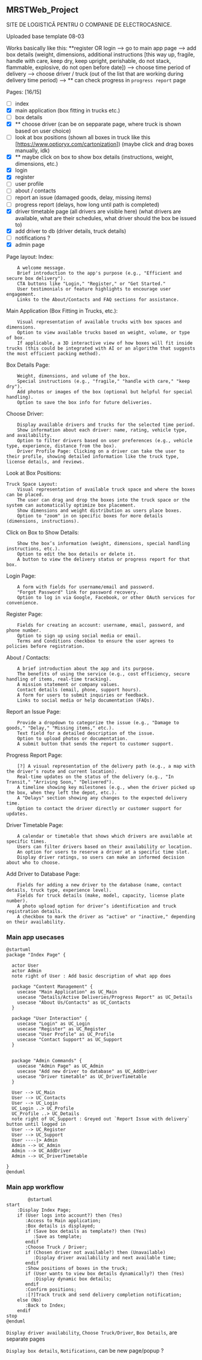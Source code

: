 ## MRSTWeb_Project
SITE DE LOGISTICĂ PENTRU O COMPANIE DE ELECTROCASNICE. 

Uploaded base template 08-03

Works basically like this:
**register OR login --> go to main app page --> add box details (weight, dimensions, additional instructions [this way up, fragile, handle with care, keep dry, keep upright, perishable, do not stack, flammable, explosive, do not open before date]) --> choose time period of delivery --> choose driver / truck (out of the list that are working during delivery time period) --> ** can check progress in `progress report` page

Pages: [16/15]
- [ ] index
- [X] main application (box fitting in trucks etc.)
- [ ] box details
- [X] ** choose driver (can be on sepparate page, where truck is shown based on user choice)
- [ ] look at box positions (shown all boxes in truck like this [https://www.optioryx.com/cartonization]) (maybe click and drag boxes manually, idk)
- [X] ** maybe click on box to show box details (instructions, weight, dimensions, etc.)
- [X] login
- [X] register
- [ ] user profile
- [ ] about / contacts
- [ ] report an issue (damaged goods, delay, missing items)
- [ ] progress report (delays, how long until path is completed)
- [X] driver timetable page (all drivers are visible here) (what drivers are available, what are their schedules, what driver should the box be issued to)
- [X] add driver to db (driver details, truck details)
- [ ] notifications ?
- [X] admin page  

Page layout:
Index:

        A welcome message.
        Brief introduction to the app's purpose (e.g., "Efficient and secure box delivery").
        CTA buttons like "Login," "Register," or "Get Started."
        User testimonials or feature highlights to encourage user engagement.
        Links to the About/Contacts and FAQ sections for assistance.

Main Application (Box Fitting in Trucks, etc.):

        Visual representation of available trucks with box spaces and dimensions.
        Option to view available trucks based on weight, volume, or type of box.
        If applicable, a 3D interactive view of how boxes will fit inside trucks (this could be integrated with AI or an algorithm that suggests the most efficient packing method).

Box Details Page:

        Weight, dimensions, and volume of the box.
        Special instructions (e.g., "fragile," "handle with care," "keep dry").
        Add photos or images of the box (optional but helpful for special handling).
        Option to save the box info for future deliveries.

Choose Driver:

        Display available drivers and trucks for the selected time period.
        Show information about each driver: name, rating, vehicle type, and availability.
        Option to filter drivers based on user preferences (e.g., vehicle type, experience, distance from the box).
        Driver Profile Page: Clicking on a driver can take the user to their profile, showing detailed information like the truck type, license details, and reviews.

Look at Box Positions:

    Truck Space Layout:
        Visual representation of available truck space and where the boxes can be placed.
        The user can drag and drop the boxes into the truck space or the system can automatically optimize box placement.
        Show dimensions and weight distribution as users place boxes.
        Option to "zoom" in on specific boxes for more details (dimensions, instructions).

Click on Box to Show Details:

        Show the box’s information (weight, dimensions, special handling instructions, etc.).
        Option to edit the box details or delete it.
        A button to view the delivery status or progress report for that box.

Login Page:

        A form with fields for username/email and password.
        "Forgot Password" link for password recovery.
        Option to log in via Google, Facebook, or other OAuth services for convenience.
        
Register Page:

        Fields for creating an account: username, email, password, and phone number.
        Option to sign up using social media or email.
        Terms and Conditions checkbox to ensure the user agrees to policies before registration.

About / Contacts:

        A brief introduction about the app and its purpose.
        The benefits of using the service (e.g., cost efficiency, secure handling of items, real-time tracking).
        A mission statement or company values.
        Contact details (email, phone, support hours).
        A form for users to submit inquiries or feedback.
        Links to social media or help documentation (FAQs).

Report an Issue Page:

        Provide a dropdown to categorize the issue (e.g., "Damage to goods," "Delay," "Missing items," etc.).
        Text field for a detailed description of the issue.
        Option to upload photos or documentation.
        A submit button that sends the report to customer support.

Progress Report Page:

        [?] A visual representation of the delivery path (e.g., a map with the driver’s route and current location).
        Real-time updates on the status of the delivery (e.g., "In Transit," "Arriving Soon," "Delivered").
        A timeline showing key milestones (e.g., when the driver picked up the box, when they left the depot, etc.).
        A "Delays" section showing any changes to the expected delivery time.
        Option to contact the driver directly or customer support for updates.

Driver Timetable Page:

        A calendar or timetable that shows which drivers are available at specific times.
        Users can filter drivers based on their availability or location.
        An option for users to reserve a driver at a specific time slot.
        Display driver ratings, so users can make an informed decision about who to choose.

Add Driver to Database Page:

        Fields for adding a new driver to the database (name, contact details, truck type, experience level).
        Fields for truck details (make, model, capacity, license plate number).
        A photo upload option for driver’s identification and truck registration details.
        A checkbox to mark the driver as "active" or "inactive," depending on their availability.


### Main app usecases

    @startuml
    package "Index Page" {
    
      actor User
      actor Admin
      note right of User : Add basic description of what app does
    
      package "Content Management" {
        usecase "Main Application" as UC_Main
        usecase "Details/Active Deliveries/Progress Report" as UC_Details
        usecase "About Us/Contacts" as UC_Contacts
      }
    
      package "User Interaction" {
        usecase "Login" as UC_Login
        usecase "Register" as UC_Register
        usecase "User Profile" as UC_Profile
        usecase "Contact Support" as UC_Support
      }
      
    
      package "Admin Commands" {
        usecase "Admin Page" as UC_Admin
        usecase "Add new driver to database" as UC_AddDriver
        usecase "Driver timetable" as UC_DriverTimetable
      }
      
      User --> UC_Main
      User --> UC_Contacts
      User --> UC_Login
      UC_Login ..> UC_Profile
      UC_Profile ..> UC_Details
      note right of UC_Support : Greyed out `Report Issue with delivery` button until logged in
      User --> UC_Register
      User --> UC_Support
      User ----|> Admin
      Admin --> UC_Admin
      Admin --> UC_AddDriver
      Admin --> UC_DriverTimetable
     
    }
    @enduml

### Main app workflow

            @startuml
    start
        :Display Index Page;
        if (User logs into account?) then (Yes)
           :Access to Main application;
           :Box details is displayed;
           if (Save box details as template?) then (Yes)
              :Save as template;
           endif
           :Choose Truck / Driver;
           if (Chosen driver not available?) then (Unavailable)
              :Display driver availability and next available time;
           endif
           :Show positions of boxes in the truck;
           if (User wants to view box details dynamically?) then (Yes)
              :Display dynamic box details;
           endif
           :Confirm positions;
           :[?]Track truck and send delivery completion notification;
        else (No)
           :Back to Index;
        endif
    stop
    @enduml

`Display driver availability`, `Choose Truck/Driver`, `Box Details`, are separate pages

`Display box details`, `Notifications`,  can be new page/popup ?
